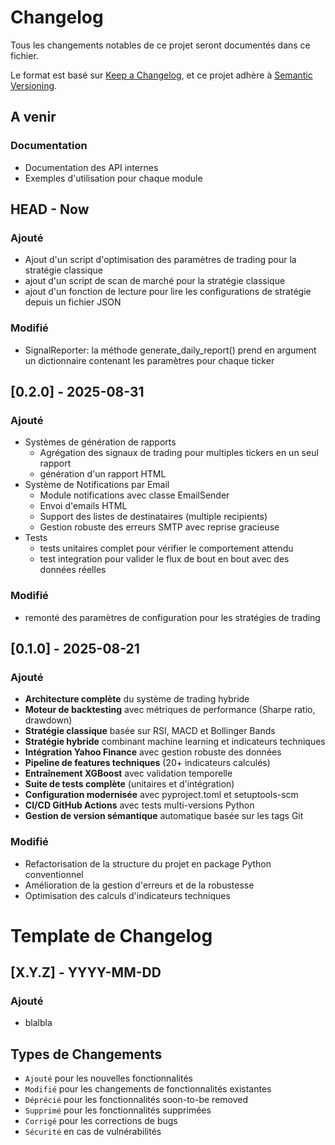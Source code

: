 # Changelog

Tous les changements notables de ce projet seront documentés dans ce fichier.

Le format est basé sur [Keep a Changelog](https://keepachangelog.com/fr/1.0.0/),
et ce projet adhère à [Semantic Versioning](https://semver.org/spec/v2.0.0.html).

## A venir
### Documentation
- Documentation des API internes
- Exemples d'utilisation pour chaque module

## HEAD - Now
### Ajouté
- Ajout d'un script d'optimisation des paramètres de trading pour la stratégie classique
- ajout d'un script de scan de marché pour la stratégie classique
- ajout d'un fonction de lecture pour lire les configurations de stratégie depuis un fichier JSON
### Modifié 
- SignalReporter: la méthode generate_daily_report() prend en argument un dictionnaire contenant les paramètres pour chaque ticker

## [0.2.0] - 2025-08-31
### Ajouté
- Systèmes de génération de rapports
  - Agrégation des signaux de trading pour multiples tickers en un seul rapport 
  - génération d'un rapport HTML
- Système de Notifications par Email 
  - Module notifications avec classe EmailSender
  - Envoi d'emails HTML
  - Support des listes de destinataires (multiple recipients)
  - Gestion robuste des erreurs SMTP avec reprise gracieuse
- Tests
  - tests unitaires complet pour vérifier le comportement attendu
  - test integration pour valider le flux de bout en bout avec des données réelles

### Modifié
- remonté des paramètres de configuration pour les stratégies de trading
## [0.1.0] - 2025-08-21

### Ajouté
- **Architecture complète** du système de trading hybride
- **Moteur de backtesting** avec métriques de performance (Sharpe ratio, drawdown)
- **Stratégie classique** basée sur RSI, MACD et Bollinger Bands
- **Stratégie hybride** combinant machine learning et indicateurs techniques
- **Intégration Yahoo Finance** avec gestion robuste des données
- **Pipeline de features techniques** (20+ indicateurs calculés)
- **Entraînement XGBoost** avec validation temporelle
- **Suite de tests complète** (unitaires et d'intégration)
- **Configuration modernisée** avec pyproject.toml et setuptools-scm
- **CI/CD GitHub Actions** avec tests multi-versions Python
- **Gestion de version sémantique** automatique basée sur les tags Git

### Modifié
- Refactorisation de la structure du projet en package Python conventionnel
- Amélioration de la gestion d'erreurs et de la robustesse
- Optimisation des calculs d'indicateurs techniques


# Template de Changelog
## [X.Y.Z] - YYYY-MM-DD

### Ajouté
- blalbla

## Types de Changements
- `Ajouté` pour les nouvelles fonctionnalités
- `Modifié` pour les changements de fonctionnalités existantes
- `Déprécié` pour les fonctionnalités soon-to-be removed
- `Supprimé` pour les fonctionnalités supprimées
- `Corrigé` pour les corrections de bugs
- `Sécurité` en cas de vulnérabilités